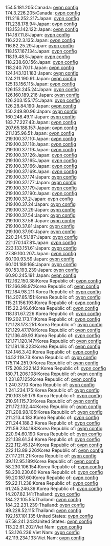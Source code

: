 154.5.181.205:Canada: [ovpn config](vpn/154_5_181_205.ovpn)  
174.3.226.205:Canada: [ovpn config](vpn/174_3_226_205.ovpn)  
111.216.252.217:Japan: [ovpn config](vpn/111_216_252_217.ovpn)  
111.238.178.94:Japan: [ovpn config](vpn/111_238_178_94.ovpn)  
113.153.142.122:Japan: [ovpn config](vpn/113_153_142_122.ovpn)  
114.187.11.8:Japan: [ovpn config](vpn/114_187_11_8.ovpn)  
116.222.3.135:Japan: [ovpn config](vpn/116_222_3_135.ovpn)  
116.82.25.29:Japan: [ovpn config](vpn/116_82_25_29.ovpn)  
118.157.167.134:Japan: [ovpn config](vpn/118_157_167_134.ovpn)  
118.19.48.5:Japan: [ovpn config](vpn/118_19_48_5.ovpn)  
118.238.60.156:Japan: [ovpn config](vpn/118_238_60_156.ovpn)  
118.240.70.11:Japan: [ovpn config](vpn/118_240_70_11.ovpn)  
124.143.131.183:Japan: [ovpn config](vpn/124_143_131_183.ovpn)  
124.211.190.91:Japan: [ovpn config](vpn/124_211_190_91.ovpn)  
125.13.156.115:Japan: [ovpn config](vpn/125_13_156_115.ovpn)  
126.153.245.24:Japan: [ovpn config](vpn/126_153_245_24.ovpn)  
126.160.189.216:Japan: [ovpn config](vpn/126_160_189_216.ovpn)  
126.203.155.175:Japan: [ovpn config](vpn/126_203_155_175.ovpn)  
126.28.84.190:Japan: [ovpn config](vpn/126_28_84_190.ovpn)  
150.249.80.96:Japan: [ovpn config](vpn/150_249_80_96.ovpn)  
160.248.49.11:Japan: [ovpn config](vpn/160_248_49_11.ovpn)  
183.77.227.43:Japan: [ovpn config](vpn/183_77_227_43.ovpn)  
207.65.188.157:Japan: [ovpn config](vpn/207_65_188_157.ovpn)  
211.135.96.51:Japan: [ovpn config](vpn/211_135_96_51.ovpn)  
219.100.37.110:Japan: [ovpn config](vpn/219_100_37_110.ovpn)  
219.100.37.118:Japan: [ovpn config](vpn/219_100_37_118.ovpn)  
219.100.37.119:Japan: [ovpn config](vpn/219_100_37_119.ovpn)  
219.100.37.126:Japan: [ovpn config](vpn/219_100_37_126.ovpn)  
219.100.37.165:Japan: [ovpn config](vpn/219_100_37_165.ovpn)  
219.100.37.166:Japan: [ovpn config](vpn/219_100_37_166.ovpn)  
219.100.37.169:Japan: [ovpn config](vpn/219_100_37_169.ovpn)  
219.100.37.174:Japan: [ovpn config](vpn/219_100_37_174.ovpn)  
219.100.37.177:Japan: [ovpn config](vpn/219_100_37_177.ovpn)  
219.100.37.179:Japan: [ovpn config](vpn/219_100_37_179.ovpn)  
219.100.37.190:Japan: [ovpn config](vpn/219_100_37_190.ovpn)  
219.100.37.2:Japan: [ovpn config](vpn/219_100_37_2.ovpn)  
219.100.37.24:Japan: [ovpn config](vpn/219_100_37_24.ovpn)  
219.100.37.29:Japan: [ovpn config](vpn/219_100_37_29.ovpn)  
219.100.37.54:Japan: [ovpn config](vpn/219_100_37_54.ovpn)  
219.100.37.56:Japan: [ovpn config](vpn/219_100_37_56.ovpn)  
219.100.37.81:Japan: [ovpn config](vpn/219_100_37_81.ovpn)  
219.100.37.90:Japan: [ovpn config](vpn/219_100_37_90.ovpn)  
220.214.51.187:Japan: [ovpn config](vpn/220_214_51_187.ovpn)  
221.170.147.81:Japan: [ovpn config](vpn/221_170_147_81.ovpn)  
223.133.151.61:Japan: [ovpn config](vpn/223_133_151_61.ovpn)  
27.89.100.207:Japan: [ovpn config](vpn/27_89_100_207.ovpn)  
60.100.93.59:Japan: [ovpn config](vpn/60_100_93_59.ovpn)  
60.101.189.168:Japan: [ovpn config](vpn/60_101_189_168.ovpn)  
60.153.193.239:Japan: [ovpn config](vpn/60_153_193_239.ovpn)  
60.90.245.191:Japan: [ovpn config](vpn/60_90_245_191.ovpn)  
112.162.150.38:Korea Republic of: [ovpn config](vpn/112_162_150_38.ovpn)  
112.166.98.97:Korea Republic of: [ovpn config](vpn/112_166_98_97.ovpn)  
112.184.98.211:Korea Republic of: [ovpn config](vpn/112_184_98_211.ovpn)  
114.207.65.151:Korea Republic of: [ovpn config](vpn/114_207_65_151.ovpn)  
115.21.156.193:Korea Republic of: [ovpn config](vpn/115_21_156_193.ovpn)  
115.22.246.6:Korea Republic of: [ovpn config](vpn/115_22_246_6.ovpn)  
118.131.67.226:Korea Republic of: [ovpn config](vpn/118_131_67_226.ovpn)  
119.202.173.11:Korea Republic of: [ovpn config](vpn/119_202_173_11.ovpn)  
121.128.173.251:Korea Republic of: [ovpn config](vpn/121_128_173_251.ovpn)  
121.129.47.178:Korea Republic of: [ovpn config](vpn/121_129_47_178.ovpn)  
121.136.49.93:Korea Republic of: [ovpn config](vpn/121_136_49_93.ovpn)  
121.171.120.147:Korea Republic of: [ovpn config](vpn/121_171_120_147.ovpn)  
121.181.18.223:Korea Republic of: [ovpn config](vpn/121_181_18_223.ovpn)  
124.146.3.42:Korea Republic of: [ovpn config](vpn/124_146_3_42.ovpn)  
14.52.119.73:Korea Republic of: [ovpn config](vpn/14_52_119_73.ovpn)  
175.114.251.9:Korea Republic of: [ovpn config](vpn/175_114_251_9.ovpn)  
175.208.222.142:Korea Republic of: [ovpn config](vpn/175_208_222_142.ovpn)  
180.71.206.108:Korea Republic of: [ovpn config](vpn/180_71_206_108.ovpn)  
1.231.87.125:Korea Republic of: [ovpn config](vpn/1_231_87_125.ovpn)  
1.240.37.10:Korea Republic of: [ovpn config](vpn/1_240_37_10.ovpn)  
1.241.234.175:Korea Republic of: [ovpn config](vpn/1_241_234_175.ovpn)  
210.103.59.179:Korea Republic of: [ovpn config](vpn/210_103_59_179.ovpn)  
210.91.115.73:Korea Republic of: [ovpn config](vpn/210_91_115_73.ovpn)  
211.172.132.44:Korea Republic of: [ovpn config](vpn/211_172_132_44.ovpn)  
211.208.98.105:Korea Republic of: [ovpn config](vpn/211_208_98_105.ovpn)  
211.213.4.183:Korea Republic of: [ovpn config](vpn/211_213_4_183.ovpn)  
211.244.188.3:Korea Republic of: [ovpn config](vpn/211_244_188_3.ovpn)  
211.59.234.198:Korea Republic of: [ovpn config](vpn/211_59_234_198.ovpn)  
220.94.60.190:Korea Republic of: [ovpn config](vpn/220_94_60_190.ovpn)  
221.138.61.34:Korea Republic of: [ovpn config](vpn/221_138_61_34.ovpn)  
222.112.45.124:Korea Republic of: [ovpn config](vpn/222_112_45_124.ovpn)  
222.113.89.226:Korea Republic of: [ovpn config](vpn/222_113_89_226.ovpn)  
27.117.211.21:Korea Republic of: [ovpn config](vpn/27_117_211_21.ovpn)  
39.112.95.189:Korea Republic of: [ovpn config](vpn/39_112_95_189.ovpn)  
58.230.106.154:Korea Republic of: [ovpn config](vpn/58_230_106_154.ovpn)  
58.230.230.60:Korea Republic of: [ovpn config](vpn/58_230_230_60.ovpn)  
59.20.187.60:Korea Republic of: [ovpn config](vpn/59_20_187_60.ovpn)  
59.22.11.238:Korea Republic of: [ovpn config](vpn/59_22_11_238.ovpn)  
61.245.246.39:Korea Republic of: [ovpn config](vpn/61_245_246_39.ovpn)  
14.207.82.141:Thailand: [ovpn config](vpn/14_207_82_141.ovpn)  
184.22.105.55:Thailand: [ovpn config](vpn/184_22_105_55.ovpn)  
184.22.231.239:Thailand: [ovpn config](vpn/184_22_231_239.ovpn)  
49.228.52.115:Thailand: [ovpn config](vpn/49_228_52_115.ovpn)  
192.157.101.135:United States: [ovpn config](vpn/192_157_101_135.ovpn)  
67.58.241.243:United States: [ovpn config](vpn/67_58_241_243.ovpn)  
113.22.61.202:Viet Nam: [ovpn config](vpn/113_22_61_202.ovpn)  
1.53.126.236:Viet Nam: [ovpn config](vpn/1_53_126_236.ovpn)  
42.119.234.133:Viet Nam: [ovpn config](vpn/42_119_234_133.ovpn)  
